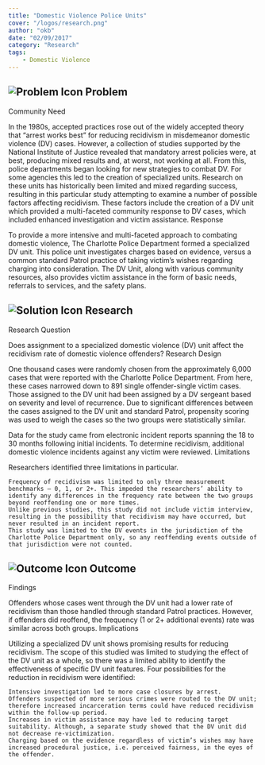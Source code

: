 ```yaml
---
title: "Domestic Violence Police Units"
cover: "/logos/research.png"
author: "okb"
date: "02/09/2017"
category: "Research"
tags:
    - Domestic Violence
---
```


## ![Problem Icon](https://github.com/google/material-design-icons/raw/master/alert/1x_web/ic_error_outline_black_48dp.png "Problem") Problem
Community Need

In the 1980s, accepted practices rose out of the widely accepted theory that “arrest works best” for reducing recidivism in misdemeanor domestic violence (DV) cases. However, a collection of studies supported by the National Institute of Justice revealed that mandatory arrest policies were, at best, producing mixed results and, at worst, not working at all. From this, police departments began looking for new strategies to combat DV. For some agencies this led to the creation of specialized units. Research on these units has historically been limited and mixed regarding success, resulting in this particular study attempting to examine a number of possible factors affecting recidivism. These factors include the creation of a DV unit which provided a multi-faceted community response to DV cases, which included enhanced investigation and victim assistance.
Response

To provide a more intensive and multi-faceted approach to combating domestic violence, The Charlotte Police Department formed a specialized DV unit. This police unit investigates charges based on evidence, versus a common standard Patrol practice of taking victim’s wishes regarding charging into consideration. The DV Unit, along with various community resources, also provides victim assistance in the form of basic needs, referrals to services, and the safety plans.
## ![Solution Icon](https://github.com/google/material-design-icons/raw/master/action/1x_web/ic_lightbulb_outline_black_48dp.png "Solution") Research
Research Question

Does assignment to a specialized domestic violence (DV) unit affect the recidivism rate of domestic violence offenders?
Research Design

One thousand cases were randomly chosen from the approximately 6,000 cases that were reported with the Charlotte Police Department. From here, these cases narrowed down to 891 single offender-single victim cases. Those assigned to the DV unit had been assigned by a DV sergeant based on severity and level of recurrence. Due to significant differences between the cases assigned to the DV unit and standard Patrol, propensity scoring was used to weigh the cases so the two groups were statistically similar.

Data for the study came from electronic incident reports spanning the 18 to 30 months following initial incidents. To determine recidivism, additional domestic violence incidents against any victim were reviewed.
Limitations

Researchers identified three limitations in particular.

    Frequency of recidivism was limited to only three measurement benchmarks – 0, 1, or 2+. This impeded the researchers’ ability to identify any differences in the frequency rate between the two groups beyond reoffending one or more times.
    Unlike previous studies, this study did not include victim interview, resulting in the possibility that recidivism may have occurred, but never resulted in an incident report.
    This study was limited to the DV events in the jurisdiction of the Charlotte Police Department only, so any reoffending events outside of that jurisdiction were not counted.

## ![Outcome Icon](https://github.com/google/material-design-icons/raw/master/action/1x_web/ic_view_list_black_48dp.png "Outcome") Outcome
Findings

Offenders whose cases went through the DV unit had a lower rate of recidivism than those handled through standard Patrol practices. However, if offenders did reoffend, the frequency (1 or 2+ additional events) rate was similar across both groups.
Implications

Utilizing a specialized DV unit shows promising results for reducing recidivism. The scope of this studied was limited to studying the effect of the DV unit as a whole, so there was a limited ability to identify the effectiveness of specific DV unit features. Four possibilities for the reduction in recidivism were identified:

    Intensive investigation led to more case closures by arrest.
    Offenders suspected of more serious crimes were routed to the DV unit; therefore increased incarceration terms could have reduced recidivism within the follow-up period.
    Increases in victim assistance may have led to reducing target suitability. Although, a separate study showed that the DV unit did not decrease re-victimization.
    Charging based on the evidence regardless of victim’s wishes may have increased procedural justice, i.e. perceived fairness, in the eyes of the offender.
